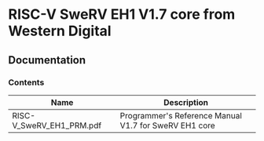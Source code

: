 # RISC-V SweRV EH1 V1.7 core from Western Digital

## Documentation

### Contents
Name                     | Description
----------------------   | ------------------------------
RISC-V_SweRV_EH1_PRM.pdf | Programmer's Reference Manual V1.7 for SweRV EH1 core
